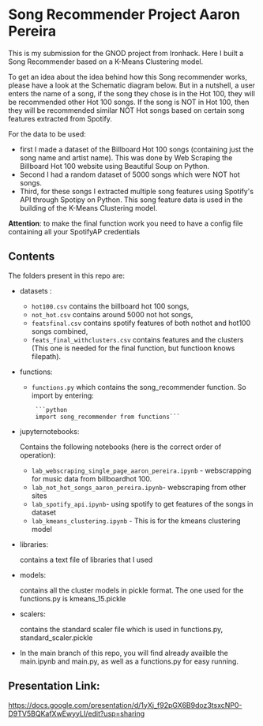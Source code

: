 # Song Recommender Project Aaron Pereira
This is my submission for the GNOD project from Ironhack. Here I built a Song Recommender based on a K-Means Clustering model. 

To get an idea about the idea behind how this Song recommender works, please have a look at the Schematic diagram below.
But in a nutshell, a user enters the name of a song, if the song they chose is in the Hot 100, they will be recommended other Hot 100 songs. If the song is NOT in Hot 100, then they will be recommended similar NOT Hot songs based on certain song features extracted from Spotify. 

For the data to be used: 
   - first I made a dataset of the Billboard Hot 100 songs (containing just the song name and artist name). This was done by Web Scraping the Billboard Hot 100 website using Beautiful Soup on Python. 
   - Second I had a random dataset of 5000 songs which were NOT hot songs.
   - Third, for these songs I extracted multiple song features using Spotify's API through Spotipy on Python. This song feature data is used in the building of the K-Means Clustering model.    

**Attention**: to make the final function work you need to have a config file containing all your SpotifyAP credentials


## Contents
The folders present in this repo are:

- datasets : 
     - `hot100.csv` contains the billboard hot 100 songs,
     - `not_hot.csv` contains around 5000 not hot songs, 
     - `featsfinal.csv` contains spotify features of both nothot and hot100 songs combined, 
     - `feats_final_withclusters.csv` contains features and the clusters (This one is needed for the final function, but functioon knows filepath).

- functions:
     - `functions.py` which contains the song_recommender function. So import by entering:
            
            ```python
            import song_recommender from functions```

- jupyternotebooks: 
      
     Contains the following notebooks (here is the correct order of operation):
     - `lab_webscraping_single_page_aaron_pereira.ipynb` - webscrapping for music data from billboardhot 100.
     - `lab_not_hot_songs_aaron_pereira.ipynb`- webscraping from other sites
     - `lab_spotify_api.ipynb`- using spotify to get features of the songs in dataset
     - `lab_kmeans_clustering.ipynb` - This is for the kmeans clustering model

- libraries: 
      
     contains a text file of libraries that I used

- models: 
      
     contains all the cluster models in pickle format. The one used for the functions.py is kmeans_15.pickle

- scalers: 
     
     contains the standard scaler file which is used in functions.py, standard_scaler.pickle


- In the main branch of this repo, you will find already availble the main.ipynb and main.py, as well as a functions.py for easy running. 

## Presentation Link:
https://docs.google.com/presentation/d/1yXj_f92pGX6B9doz3tsxcNP0-D9TV5BQKafXwEwyyLI/edit?usp=sharing
